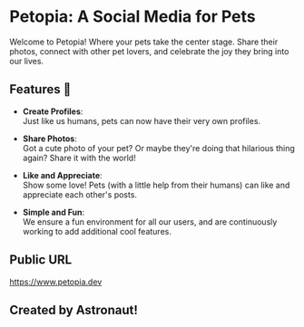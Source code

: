 
# Petopia: A Social Media for Pets

Welcome to Petopia! Where your pets take the center stage. Share their photos, connect with other pet lovers, and celebrate the joy they bring into our lives.

## Features 🚀

- **Create Profiles**:  
Just like us humans, pets can now have their very own profiles.

- **Share Photos**:  
Got a cute photo of your pet? Or maybe they're doing that hilarious thing again? Share it with the world!

- **Like and Appreciate**:  
Show some love! Pets (with a little help from their humans) can like and appreciate each other's posts.

- **Simple and Fun**:  
We ensure a fun environment for all our users, and are continuously working to add additional cool features.

## Public URL
https://www.petopia.dev

## Created by Astronaut!
